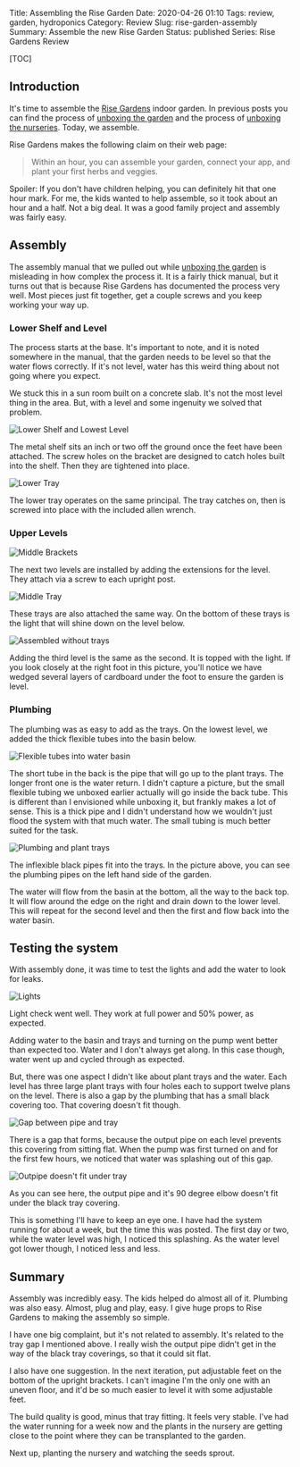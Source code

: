 Title: Assembling the Rise Garden
Date: 2020-04-26 01:10
Tags: review, garden, hydroponics
Category: Review
Slug: rise-garden-assembly
Summary: Assemble the new Rise Garden
Status: published
Series: Rise Gardens Review


[TOC]

## Introduction

It's time to assemble the [Rise Gardens][risegardens] indoor garden. In previous posts you can find the
process of [unboxing the garden][unboxgardens] and the process of [unboxing the nurseries][unboxnurseries].
Today, we assemble.

Rise Gardens makes the following claim on their web page:

> Within an hour, you can assemble your garden, connect your app, and plant your first herbs and veggies.

Spoiler: If you don't have children helping, you can definitely hit that one hour mark. For me, the kids wanted to help
assemble, so it took about an hour and a half. Not a big deal. It was a good family project and assembly was fairly easy.

## Assembly

The assembly manual that we pulled out while [unboxing the garden][unboxgardens] is misleading in how complex
the process it. It is a fairly thick manual, but it turns out that is because Rise Gardens has documented the
process very well. Most pieces just fit together, get a couple screws and you keep working your way up.

### Lower Shelf and Level

The process starts at the base. It's important to note, and it is noted somewhere in the manual, that the
garden needs to be level so that the water flows correctly. If it's not level, water has this weird thing
about not going where you expect.

We stuck this in a sun room built on a concrete slab. It's not the most level thing in the area. But, with a
level and some ingenuity we solved that problem.

![Lower Shelf and Lowest Level][shelf]

The metal shelf sits an inch or two off the ground once the feet have been attached. The screw holes on the bracket
are designed to catch holes built into the shelf. Then they are tightened into place.

![Lower Tray][lowtray]

The lower tray operates on the same principal. The tray catches on, then is screwed into place with the
included allen wrench.

### Upper Levels

![Middle Brackets][middlebrackets]

The next two levels are installed by adding the extensions for the level. They attach via a screw to
each upright post.

![Middle Tray][middletray]

These trays are also attached the same way. On the bottom of these trays is the light that will shine down
on the level below.

![Assembled without trays][threelevels]

Adding the third level is the same as the second. It is topped with the light. If you look closely at the
right foot in this picture, you'll notice we have wedged several layers of cardboard under the foot to
ensure the garden is level.

### Plumbing

The plumbing was as easy to add as the trays. On the lowest level, we added the thick flexible tubes into the basin
below.

![Flexible tubes into water basin][basin]

The short tube in the back is the pipe that will go up to the plant trays. The longer front one is the water return.
I didn't capture a picture, but the small flexible tubing we unboxed earlier actually will go inside the back tube.
This is different than I envisioned while unboxing it, but frankly makes a lot of sense. This is a thick pipe and I
didn't understand how we wouldn't just flood the system with that much water. The small tubing is much better suited
for the task.

![Plumbing and plant trays][planttrays]

The inflexible black pipes fit into the trays. In the picture above, you can see the plumbing pipes on the left
hand side of the garden.

The water will flow from the basin at the bottom, all the way to the back top. It will flow around the edge on the right
and drain down to the lower level. This will repeat for the second level and then the first and flow back into the
water basin.

## Testing the system

With assembly done, it was time to test the lights and add the water to look for leaks.

![Lights][lights]

Light check went well. They work at full power and 50% power, as expected.

Adding water to the basin and trays and turning on the pump went better than expected too. Water and I
don't always get along. In this case though, water went up and cycled through as expected.

But, there was one aspect I didn't like about plant trays and the water. Each level has three
large plant trays with four holes each to support twelve plans on the level. There is also a gap
by the plumbing that has a small black covering too. That covering doesn't fit though.

![Gap between pipe and tray][gap]

There is a gap that forms, because the output pipe on each level prevents this covering
from sitting flat. When the pump was first turned on and for the first few hours, we noticed
that water was splashing out of this gap.

![Outpipe doesn't fit under tray][gappipe]

As you can see here, the output pipe and it's 90 degree elbow doesn't fit under the black
tray covering.

This is something I'll have to keep an eye one. I have had the system running for about
a week, but the time this was posted. The first day or two, while the water level was high,
I noticed this splashing. As the water level got lower though, I noticed less and less.

## Summary

Assembly was incredibly easy. The kids helped do almost all of it. Plumbing was also easy. Almost,
plug and play, easy. I give huge props to Rise Gardens to making the assembly so simple.

I have one big complaint, but it's not related to assembly. It's related to the tray
gap I mentioned above. I really wish the output pipe didn't get in the way of the
black tray coverings, so that it could sit flat.

I also have one suggestion. In the next iteration, put adjustable feet on the bottom of the
upright brackets. I can't imagine I'm the only one with an uneven floor, and it'd be so
much easier to level it with some adjustable feet.

The build quality is good, minus that tray fitting. It feels very stable. I've had the water running for a week now
and the plants in the nursery are getting close to the point where they can be transplanted to the
garden.

Next up, planting the nursery and watching the seeds sprout.



 [risegardens]: https://risegardens.com/
 [unboxgardens]: {filename}2020_04_22_rise_garden_unbox.md
 [unboxnurseries]: {filename}2020_04_24_nursery_unbox.md
 [shelf]: {attach}images/garden/3_assembly/lower_brackets.jpg
 [lowtray]: {attach}images/garden/3_assembly/lower_tray.jpg
 [middlebrackets]: {attach}images/garden/3_assembly/middle_tray_brackets.jpg
 [middletray]: {attach}images/garden/3_assembly/middle_tray.jpg
 [threelevels]: {attach}images/garden/3_assembly/assembled_no_trays.jpg
 [basin]: {attach}images/garden/3_assembly/water_basin_plumbing.jpg
 [planttrays]: {attach}images/garden/3_assembly/plant_trays.jpg
 [lights]: {attach}images/garden/3_assembly/lights.jpg
 [gap]: {attach}images/garden/3_assembly/gap.jpg
 [gappipe]: {attach}images/garden/3_assembly/gap_pipe.jpg

